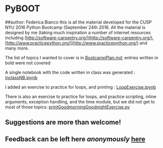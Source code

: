 # PyBOOT
##author: Federica Bianco
 this is all the material developed for the CUSP NYU 2016 Python Bootcamp (September 24th 2016. 
 All the material is designed by me (taking much inspiration a number of internet resources including [http://software-carpentry.org/](http://software-carpentry.org/), [http://www.practicepython.org/](http://www.practicepython.org/) and many more.

 The list of topics I wanted to cover is in [BootcampPlan.md](BootcampPlan.md); entries written in bold were not covered
 
 A single notebook with the code written in class was generated : [inclassNB.ipynb](inclassNB.ipynb)
 
 I added an exercise to practice for loops, and printing : [LoopExercise.ipynb](LoopExercise.ipynb)

 There is also an exercise to practice for loops, and practice scripting, inline arguments, exception handling, and the time module, but we did not get to most of those topics: [printGoodmorningGoodnightExercise.py](printGoodmorningGoodnightExercise.py)
 
## Suggestions are more than welcome! 
## Feedback can be left here _anonymously_ [here](http://cosmo.nyu.edu/~fb55/PUI2016/PyBOOTfeedback.html)
